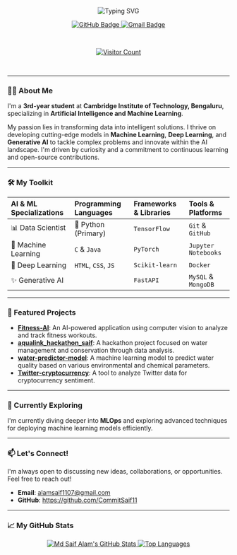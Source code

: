 <p align="center">
  <img src="https://readme-typing-svg.herokuapp.com/?lines=Hello,+I'm+Md+Saif+Alam!&font=Montserrat&size=30&pause=1500&color=00aeff&vCenter=true&width=435" alt="Typing SVG" />
</p>

<p align="center">
  <a href="https://github.com/CommitSaif11">
    <img src="https://img.shields.io/badge/GitHub-100000?style=for-the-badge&logo=github&logoColor=white" alt="GitHub Badge">
  </a>
  <a href="mailto:alamsaif1107@gmail.com">
    <img src="https://img.shields.io/badge/Email-EA4335?style=for-the-badge&logo=gmail&logoColor=white" alt="Gmail Badge">
  </a>
</p>

<br>

<p align="center">
  <a href="https://visitor-badge.laobi.icu/badge?page_id=CommitSaif11.CommitSaif11" alt="visitor count">
    <img src="https://visitor-badge.laobi.icu/badge?page_id=CommitSaif11.CommitSaif11" alt="Visitor Count">
  </a>
</p>

<br>

---

### 👨‍🎓 About Me

I'm a **3rd-year student** at **Cambridge Institute of Technology, Bengaluru**, specializing in **Artificial Intelligence and Machine Learning**.

My passion lies in transforming data into intelligent solutions. I thrive on developing cutting-edge models in **Machine Learning**, **Deep Learning**, and **Generative AI** to tackle complex problems and innovate within the AI landscape. I'm driven by curiosity and a commitment to continuous learning and open-source contributions.

---

### 🛠️ My Toolkit

| AI & ML Specializations | Programming Languages | Frameworks & Libraries | Tools & Platforms |
| :--- | :--- | :--- | :--- |
| 📊 Data Scientist | 🐍 Python (Primary) | `TensorFlow` | `Git` & `GitHub` |
| 🤖 Machine Learning | `C` & `Java` | `PyTorch` | `Jupyter Notebooks` |
| 🧠 Deep Learning | `HTML`, `CSS`, `JS` | `Scikit-learn` | `Docker` |
| ✨ Generative AI | | `FastAPI` | `MySQL` & `MongoDB` |

---

### 🚀 Featured Projects

* **[Fitness-AI](https://github.com/CommitSaif11/Fitness-AI)**: An AI-powered application using computer vision to analyze and track fitness workouts.
* **[aqualink_hackathon_saif](https://github.com/CommitSaif11/aqualink_hackathon_saif)**: A hackathon project focused on water management and conservation through data analysis.
* **[water-predictor-model](https://github.com/CommitSaif11/water-predictor-model)**: A machine learning model to predict water quality based on various environmental and chemical parameters.
* **[Twitter-cryptocurrency](https://github.com/CommitSaif11/Twitter-cryptocurrency)**: A tool to analyze Twitter data for cryptocurrency sentiment.

---

### 🌱 Currently Exploring

I'm currently diving deeper into **MLOps** and exploring advanced techniques for deploying machine learning models efficiently.

---

### 📫 Let's Connect!

I'm always open to discussing new ideas, collaborations, or opportunities. Feel free to reach out!

* **Email**: alamsaif1107@gmail.com
* **GitHub**: https://github.com/CommitSaif11

---

### 📈 My GitHub Stats

<p align="center">
  <a href="https://github.com/anuraghazra/github-readme-stats">
    <img src="https://github-readme-stats.vercel.app/api?username=CommitSaif11&show_icons=true&theme=radical&hide_border=true&count_private=true" alt="Md Saif Alam's GitHub Stats" />
  </a>
  <a href="https://github.com/anuraghazra/github-readme-stats">
    <img src="https://github-readme-stats.vercel.app/api/top-langs/?username=CommitSaif11&layout=compact&theme=radical&hide_border=true" alt="Top Languages" />
  </a>
</p>
